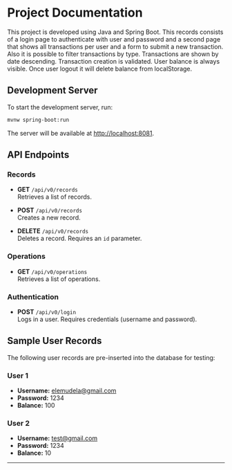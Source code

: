 
# Project Documentation

This project is developed using Java and Spring Boot.
This records consists of a login page to authenticate with user and password and a second page that shows all transactions per user and a form to submit a new transaction. Also it is possible to filter transactions by type. Transactions are shown by date descending.
Transaction creation is validated. User balance is always visible. Once user logout it will delete balance from localStorage.

## Development Server

To start the development server, run:

```sh
mvnw spring-boot:run
```

The server will be available at [http://localhost:8081](http://localhost:8081).

## API Endpoints

### Records
- **GET** `/api/v0/records`  
  Retrieves a list of records.

- **POST** `/api/v0/records`  
  Creates a new record.

- **DELETE** `/api/v0/records`  
  Deletes a record. Requires an `id` parameter.

### Operations
- **GET** `/api/v0/operations`  
  Retrieves a list of operations.

### Authentication
- **POST** `/api/v0/login`  
  Logs in a user. Requires credentials (username and password).

## Sample User Records

The following user records are pre-inserted into the database for testing:

### User 1
- **Username:** elemudela@gmail.com
- **Password:** 1234
- **Balance:** 100

### User 2
- **Username:** test@gmail.com
- **Password:** 1234
- **Balance:** 10

---

